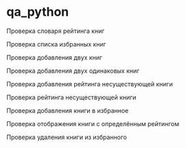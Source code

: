 # qa_python

Проверка словаря рейтинга книг

Проверка списка избранных книг

Проверка добавления двух книг 

Проверка добавления двух одинаковых книг

Проверка добавления рейтинга несуществующей книги

Проверка рейтинга несуществующей книги

Проверка  добавления книги в избранное 

Проверка отображения книги с определённым рейтингом 

Проверка удаления книги из избранного 